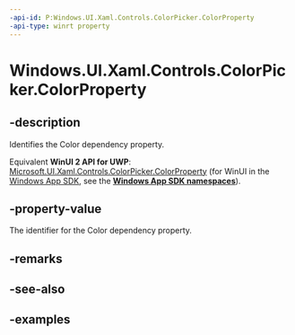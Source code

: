 ```yaml
---
-api-id: P:Windows.UI.Xaml.Controls.ColorPicker.ColorProperty
-api-type: winrt property
---
```


<!-- Property syntax.
public DependencyProperty ColorProperty { get; }
-->

# Windows.UI.Xaml.Controls.ColorPicker.ColorProperty

## -description

Identifies the Color dependency property.

Equivalent **WinUI 2 API for UWP**: [Microsoft.UI.Xaml.Controls.ColorPicker.ColorProperty](/windows/winui/api/microsoft.ui.xaml.controls.colorpicker.colorproperty) (for WinUI in the [Windows App SDK](/windows/apps/windows-app-sdk/), see the **[Windows App SDK namespaces](/windows/windows-app-sdk/api/winrt/)**).

## -property-value

The identifier for the Color dependency property.

## -remarks

## -see-also

## -examples

